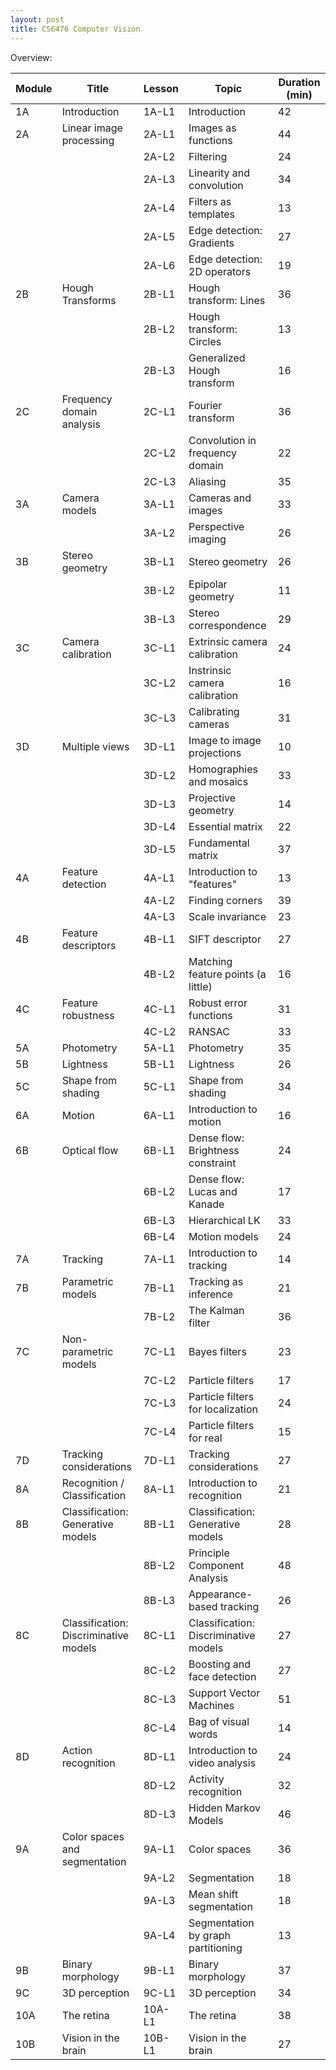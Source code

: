```yaml
---
layout: post
title: CS6476 Computer Vision
---
```


Overview:

| Module | Title                                 | Lesson | Topic                                 | Duration (min) |
|--------|---------------------------------------|--------|---------------------------------------|----------------|
| 1A     | Introduction                          | 1A-L1  | Introduction                          | 42             |
| 2A     | Linear image processing               | 2A-L1  | Images as functions                   | 44             |
|        |                                       | 2A-L2  | Filtering                             | 24             |
|        |                                       | 2A-L3  | Linearity and convolution             | 34             |
|        |                                       | 2A-L4  | Filters as templates                  | 13             |
|        |                                       | 2A-L5  | Edge detection: Gradients             | 27             |
|        |                                       | 2A-L6  | Edge detection: 2D operators          | 19             |
| 2B     | Hough Transforms                      | 2B-L1  | Hough transform: Lines                | 36             |
|        |                                       | 2B-L2  | Hough transform: Circles              | 13             |
|        |                                       | 2B-L3  | Generalized Hough transform           | 16             |
| 2C     | Frequency domain analysis             | 2C-L1  | Fourier transform                     | 36             |
|        |                                       | 2C-L2  | Convolution in frequency domain       | 22             |
|        |                                       | 2C-L3  | Aliasing                              | 35             |
| 3A     | Camera models                         | 3A-L1  | Cameras and images                    | 33             |
|        |                                       | 3A-L2  | Perspective imaging                   | 26             |
| 3B     | Stereo geometry                       | 3B-L1  | Stereo geometry                       | 26             |
|        |                                       | 3B-L2  | Epipolar geometry                     | 11             |
|        |                                       | 3B-L3  | Stereo correspondence                 | 29             |
| 3C     | Camera calibration                    | 3C-L1  | Extrinsic camera calibration          | 24             |
|        |                                       | 3C-L2  | Instrinsic camera calibration         | 16             |
|        |                                       | 3C-L3  | Calibrating cameras                   | 31             |
| 3D     | Multiple views                        | 3D-L1  | Image to image projections            | 10             |
|        |                                       | 3D-L2  | Homographies and mosaics              | 33             |
|        |                                       | 3D-L3  | Projective geometry                   | 14             |
|        |                                       | 3D-L4  | Essential matrix                      | 22             |
|        |                                       | 3D-L5  | Fundamental matrix                    | 37             |
| 4A     | Feature detection                     | 4A-L1  | Introduction to "features"            | 13             |
|        |                                       | 4A-L2  | Finding corners                       | 39             |
|        |                                       | 4A-L3  | Scale invariance                      | 23             |
| 4B     | Feature descriptors                   | 4B-L1  | SIFT descriptor                       | 27             |
|        |                                       | 4B-L2  | Matching feature points (a little)    | 16             |
| 4C     | Feature robustness                    | 4C-L1  | Robust error functions                | 31             |
|        |                                       | 4C-L2  | RANSAC                                | 33             |
| 5A     | Photometry                            | 5A-L1  | Photometry                            | 35             |
| 5B     | Lightness                             | 5B-L1  | Lightness                             | 26             |
| 5C     | Shape from shading                    | 5C-L1  | Shape from shading                    | 34             |
| 6A     | Motion                                | 6A-L1  | Introduction to motion                | 16             |
| 6B     | Optical flow                          | 6B-L1  | Dense flow: Brightness constraint     | 24             |
|        |                                       | 6B-L2  | Dense flow: Lucas and Kanade          | 17             |
|        |                                       | 6B-L3  | Hierarchical LK                       | 33             |
|        |                                       | 6B-L4  | Motion models                         | 24             |
| 7A     | Tracking                              | 7A-L1  | Introduction to tracking              | 14             |
| 7B     | Parametric models                     | 7B-L1  | Tracking as inference                 | 21             |
|        |                                       | 7B-L2  | The Kalman filter                     | 36             |
| 7C     | Non-parametric models                 | 7C-L1  | Bayes filters                         | 23             |
|        |                                       | 7C-L2  | Particle filters                      | 17             |
|        |                                       | 7C-L3  | Particle filters for localization     | 24             |
|        |                                       | 7C-L4  | Particle filters for real             | 15             |
| 7D     | Tracking considerations               | 7D-L1  | Tracking considerations               | 27             |
| 8A     | Recognition / Classification          | 8A-L1  | Introduction to recognition           | 21             |
| 8B     | Classification: Generative models     | 8B-L1  | Classification: Generative models     | 28             |
|        |                                       | 8B-L2  | Principle Component Analysis          | 48             |
|        |                                       | 8B-L3  | Appearance-based tracking             | 26             |
| 8C     | Classification: Discriminative models | 8C-L1  | Classification: Discriminative models | 27             |
|        |                                       | 8C-L2  | Boosting and face detection           | 27             |
|        |                                       | 8C-L3  | Support Vector Machines               | 51             |
|        |                                       | 8C-L4  | Bag of visual words                   | 14             |
| 8D     | Action recognition                    | 8D-L1  | Introduction to video analysis        | 24             |
|        |                                       | 8D-L2  | Activity recognition                  | 32             |
|        |                                       | 8D-L3  | Hidden Markov Models                  | 46             |
| 9A     | Color spaces and segmentation         | 9A-L1  | Color spaces                          | 36             |
|        |                                       | 9A-L2  | Segmentation                          | 18             |
|        |                                       | 9A-L3  | Mean shift segmentation               | 18             |
|        |                                       | 9A-L4  | Segmentation by graph partitioning    | 13             |
| 9B     | Binary morphology                     | 9B-L1  | Binary morphology                     | 37             |
| 9C     | 3D perception                         | 9C-L1  | 3D perception                         | 34             |
| 10A    | The retina                            | 10A-L1 | The retina                            | 38             |
| 10B    | Vision in the brain                   | 10B-L1 | Vision in the brain                   | 27             |